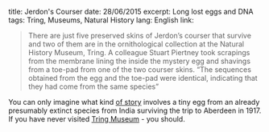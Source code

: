 title: Jerdon's Courser
date: 28/06/2015
excerpt: Long lost eggs and DNA
tags: Tring, Museums, Natural History
lang: English
link: 


> There are just five preserved skins of Jerdon’s courser that survive and two of them are in the ornithological collection at the Natural History Museum, Tring. A colleague Stuart Piertney took scrapings from the membrane lining the inside the mystery egg and shavings from a toe-pad from one of the two courser skins. “The sequences obtained from the egg and the toe-pad were identical, indicating that they had come from the same species”

You can only imagine what kind [of story](http://www.theguardian.com/science/animal-magic/2015/jun/25/rare-egg-specimen-discovered-museum-jerdons-courser) involves a tiny egg from an already presumably extinct species from India surviving the trip to Aberdeen in 1917. If you have never visited [Tring Museum](http://www.nhm.ac.uk/visit/tring.html) - you should.
